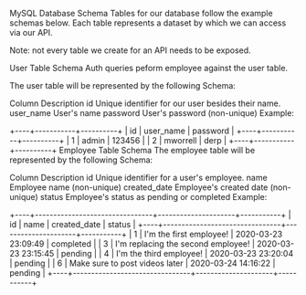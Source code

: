MySQL Database Schema
Tables for our database follow the example schemas below. Each table represents a dataset by which we can access via our API.

Note: not every table we create for an API needs to be exposed.

User Table Schema
Auth queries peform employee against the user table.

The user table will be represented by the following Schema:

Column	Description
id	Unique identifier for our user besides their name.
user_name	User's name
password	User's password (non-unique)
Example:

+----+-----------+----------+
| id | user_name | password |
+----+-----------+----------+
|  1 | admin     | 123456   |
|  2 | mworrell  | derp     |
+----+-----------+----------+
Employee Table Schema
The employee table will be represented by the following Schema:

Column	Description
id	Unique identifier for a user's employee.
name	Employee name (non-unique)
created_date	Employee's created date (non-unique)
status	Employee's status as pending or completed
Example:

+----+--------------------------------+---------------------+-----------+
| id | name                           | created_date        | status    |
+----+--------------------------------+---------------------+-----------+
|  1 | I'm the first employee!            | 2020-03-23 23:09:49 | completed |
|  3 | I'm replacing the second employee! | 2020-03-23 23:15:45 | pending   |
|  4 | I'm the third employee!            | 2020-03-23 23:20:04 | pending   |
|  6 | Make sure to post videos later | 2020-03-24 14:16:22 | pending   |
+----+--------------------------------+---------------------+-----------+